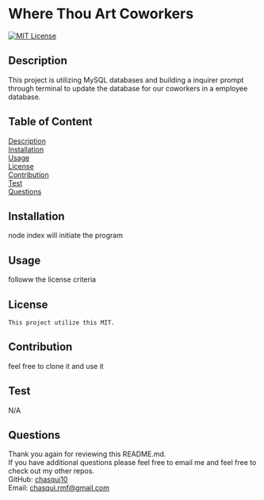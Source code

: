 
  # Where Thou Art Coworkers
  
  [![MIT License](https://img.shields.io/badge/License-MIT-blue)](https://choosealicense.com/licenses/mit/#)
  
  ## Description 
  This project is utilizing MySQL databases and building a inquirer prompt through terminal to update the  database for our coworkers in a employee database.

  ## Table of Content
  [Description](#description)<br>
  [Installation](#installation)<br>
  [Usage](#usage)<br>
  [License](#license)<br>
  [Contribution](#contribution)<br>
  [Test](#test)<br>
  [Questions](#questions)<br>

  ## Installation
  node index will initiate the program
  
  ## Usage
  followw the license criteria

  ## License
    This project utilize this MIT.
  
  ## Contribution
  feel free to clone it and use it
  
  ## Test
  N/A <br>

  
  ## Questions
  Thank you again for reviewing this README.md. <br>
  If you have additional questions please feel free to email me and feel free to check out my other repos. <br>
  GitHub: [chasqui10](https://github.com/chasqui10) <br>
  Email:  [chasqui.rmf@gmail.com](chasqui.rmf@gmail.com)<br>
